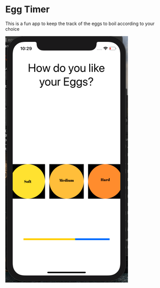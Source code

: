 # Egg Timer 
This is a fun app to keep the track of the eggs to boil according to your choice

![ss](https://github.com/Sidangore/Egg-Timer/blob/master/Screenshot%202020-02-02%20at%2010.29.45%20AM.png?raw=true)
